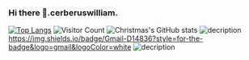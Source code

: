 ### Hi there 👋.cerberuswilliam.

<!--
**cerberuswilliam/cerberuswilliam** is a ✨ _special_ ✨ repository because its `README.md` (this file) appears on your GitHub profile.

Here are some ideas to get you started:

- 🔭 I’m currently working on ...
- 🌱 I’m currently learning ...
- 👯 I’m looking to collaborate on ...
- 🤔 I’m looking for help with ...
- 💬 Ask me about ...
- 📫 How to reach me: ...
- 😄 Pronouns: ...
- ⚡ Fun fact: ...
-->
[![Top Langs](https://github-readme-stats.vercel.app/api/top-langs/?username=cerberuswilliam)](https://github.com/cerberuswilliam/github-readme-stats)
![Visitor Count](https://profile-counter.glitch.me/cerberuswilliam/count.svg)
![Christmas's GitHub stats](https://github-readme-stats.vercel.app/api?username=cerberuswilliam&show_icons=true&theme=tokyonight)
![decription](https://img.shields.io/badge/tools-pycharm-green)
https://img.shields.io/badge/Gmail-D14836?style=for-the-badge&logo=gmail&logoColor=white
![decription](https://img.shields.io/badge/tools-pycharm-green)
